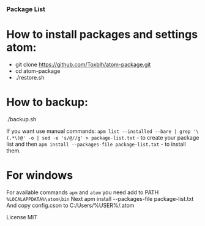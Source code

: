 ### Package List

# How to install packages and settings atom: 
* git clone https://github.com/Toxblh/atom-package.git
* cd atom-package
* ./restore.sh

# How to backup:
./backup.sh

If you want use manual commands:
```apm list --installed --bare | grep '\(.*\)@' -o | sed -e 's/@//g' > package-list.txt``` - to create your package list and then
```apm install --packages-file package-list.txt``` - to install them.

# For windows
For available commands ```apm``` and ```atom``` you need add to PATH ```%LOCALAPPDATA%\atom\bin```
Next apm install --packages-file package-list.txt
And copy config.cson to C:/Users/%USER%/.atom

License MIT
